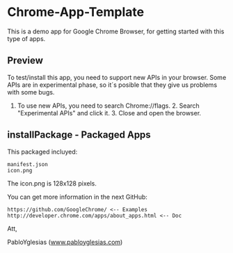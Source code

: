 Chrome-App-Template
===================

This is a demo app for Google Chrome Browser, for getting started with this type of apps.


## Preview

To test/install this app, you need to support new APIs in your browser. Some APIs are in experimental phase, so it´s posible that they give us problems with some bugs.

  1. To use new APIs, you need to search Chrome://flags.
	2. Search "Experimental APIs" and click it.
	3. Close and open the browser.



## installPackage - Packaged Apps

This packaged incluyed:

	manifest.json
	icon.png
The icon.png is 128x128 pixels.

You can get more information in the next GitHub:

	https://github.com/GoogleChrome/ <-- Examples
	http://developer.chrome.com/apps/about_apps.html <-- Doc

Att,

PabloYglesias (www.pabloyglesias.com)
